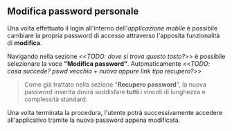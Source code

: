 ## Modifica password personale
Una volta effettuato il login all'interno dell'*applicazione mobile* è possibile cambiare la propria password di accesso attraverso l'apposita funzionalità di **modifica**. </br>

Navigando nella sezione <<*TODO: dove si trova questo tasto?*>> è possibile selezionare la voce **"Modifica password"**. Automaticamente <<*TODO: cosa succede? pswd vecchia + nuova oppure link tipo recupero?*>> </br>

>Come già trattato nella sezione "**Recupero password**", la nuova password inserita dovrà soddisfare **tutti** i vincoli di lunghezza e complessità standard.</br>

Una volta terminata la procedura, l'utente potrà successivamente accedere all'applicativo tramite la nuova password appena modificata.
